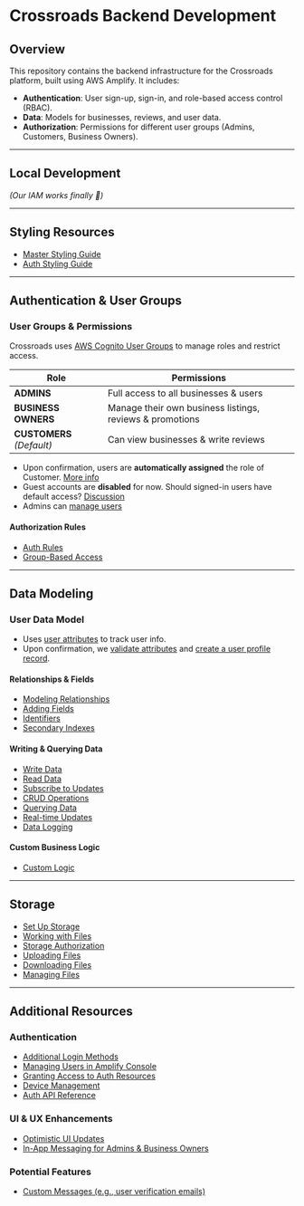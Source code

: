 # Crossroads Backend Development  

## Overview  
This repository contains the backend infrastructure for the Crossroads platform, built using AWS Amplify. It includes:  

- **Authentication**: User sign-up, sign-in, and role-based access control (RBAC).  
- **Data**: Models for businesses, reviews, and user data.  
- **Authorization**: Permissions for different user groups (Admins, Customers, Business Owners).  

---

## Local Development  
_(Our IAM works finally 🎉)_  

---

## Styling Resources  
- [Master Styling Guide](https://ui.docs.amplify.aws/)  
- [Auth Styling Guide](https://ui.docs.amplify.aws/react/connected-components/authenticator/customization)  

---

## Authentication & User Groups  

### User Groups & Permissions  
Crossroads uses [AWS Cognito User Groups](https://docs.amplify.aws/react/build-a-backend/auth/concepts/user-groups/) to manage roles and restrict access.  

| Role              | Permissions                                             |
|-------------------|---------------------------------------------------------|
| **ADMINS**        | Full access to all businesses & users                   |
| **BUSINESS OWNERS** | Manage their own business listings, reviews & promotions |
| **CUSTOMERS** _(Default)_ | Can view businesses & write reviews              |

- Upon confirmation, users are **automatically assigned** the role of Customer. [More info](https://docs.amplify.aws/react/build-a-backend/functions/examples/add-user-to-group/)  
- Guest accounts are **disabled** for now. Should signed-in users have default access? [Discussion](https://docs.amplify.aws/react/build-a-backend/data/customize-authz/signed-in-user-data-access/)  
- Admins can [manage users](https://docs.amplify.aws/react/build-a-backend/auth/manage-users/with-admin-actions/)  

#### Authorization Rules  
- [Auth Rules](https://docs.amplify.aws/react/build-a-backend/data/customize-authz/)  
- [Group-Based Access](https://docs.amplify.aws/react/build-a-backend/data/customize-authz/user-group-based-data-access/)  

---

## Data Modeling  

### User Data Model  
- Uses [user attributes](https://docs.amplify.aws/react/build-a-backend/auth/concepts/user-attributes/) to track user info.  
- Upon confirmation, we [validate attributes](https://docs.amplify.aws/react/build-a-backend/functions/examples/user-attribute-validation/) and [create a user profile record](https://docs.amplify.aws/react/build-a-backend/functions/examples/create-user-profile-record/).  

#### Relationships & Fields  
- [Modeling Relationships](https://docs.amplify.aws/react/build-a-backend/data/data-modeling/relationships/)  
- [Adding Fields](https://docs.amplify.aws/react/build-a-backend/data/data-modeling/add-fields/)  
- [Identifiers](https://docs.amplify.aws/react/build-a-backend/data/data-modeling/identifiers/)  
- [Secondary Indexes](https://docs.amplify.aws/react/build-a-backend/data/data-modeling/secondary-index/)  

#### Writing & Querying Data  
- [Write Data](https://docs.amplify.aws/react/build-a-backend/data/set-up-data/#write-data-to-your-backend)  
- [Read Data](https://docs.amplify.aws/react/build-a-backend/data/set-up-data/#read-data-from-your-backend)  
- [Subscribe to Updates](https://docs.amplify.aws/react/build-a-backend/data/set-up-data/#subscribe-to-real-time-updates)  
- [CRUD Operations](https://docs.amplify.aws/react/build-a-backend/data/mutate-data/)  
- [Querying Data](https://docs.amplify.aws/react/build-a-backend/data/query-data/)  
- [Real-time Updates](https://docs.amplify.aws/react/build-a-backend/data/subscribe-data/)  
- [Data Logging](https://docs.amplify.aws/react/build-a-backend/data/enable-logging/)  

#### Custom Business Logic  
- [Custom Logic](https://docs.amplify.aws/react/build-a-backend/data/custom-business-logic/)  

---

## Storage  
- [Set Up Storage](https://docs.amplify.aws/react/build-a-backend/storage/set-up-storage/)  
- [Working with Files](https://docs.amplify.aws/react/build-a-backend/data/working-with-files/)  
- [Storage Authorization](https://docs.amplify.aws/react/build-a-backend/storage/authorization/)  
- [Uploading Files](https://docs.amplify.aws/react/build-a-backend/storage/upload-files/)  
- [Downloading Files](https://docs.amplify.aws/react/build-a-backend/storage/download-files/)  
- [Managing Files](https://docs.amplify.aws/react/build-a-backend/storage/manage-with-amplify-console/)  

---

## Additional Resources  

### Authentication  
- [Additional Login Methods](https://docs.amplify.aws/react/build-a-backend/auth/concepts/)  
- [Managing Users in Amplify Console](https://docs.amplify.aws/react/build-a-backend/auth/manage-users/with-amplify-console/)  
- [Granting Access to Auth Resources](https://docs.amplify.aws/react/build-a-backend/auth/grant-access-to-auth-resources/)  
- [Device Management](https://docs.amplify.aws/react/build-a-backend/auth/manage-users/manage-devices/)  
- [Auth API Reference](https://docs.amplify.aws/react/build-a-backend/auth/reference/)  

### UI & UX Enhancements  
- [Optimistic UI Updates](https://docs.amplify.aws/react/build-a-backend/data/optimistic-ui/)  
- [In-App Messaging for Admins & Business Owners](https://docs.amplify.aws/react/build-a-backend/add-aws-services/in-app-messaging/)  

### Potential Features  
- [Custom Messages (e.g., user verification emails)](https://docs.amplify.aws/react/build-a-backend/functions/examples/custom-message/)  
